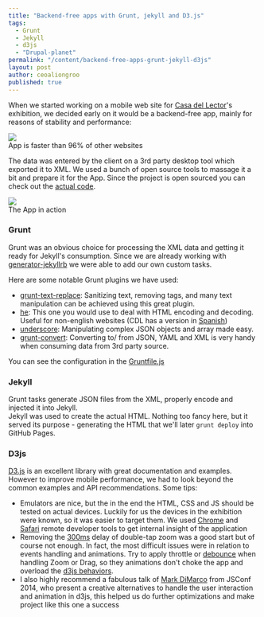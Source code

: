 ```yaml
---
title: "Backend-free apps with Grunt, jekyll and D3.js"
tags: 
  - Grunt
  - Jekyll
  - d3js
  - "Drupal-planet"
permalink: "/content/backend-free-apps-grunt-jekyll-d3js"
layout: post
author: ceoaliongroo
published: true
---
```


When we started working on a mobile web site for [Casa del Lector](http://www.gizra.com/content/casa-del-lector/)'s exhibition, we decided early on it would be a backend-free app, mainly for reasons of stability and performance:

<div class="thumbnail">
  <img src="{{BASE_PATH}}/assets/images/posts/backendless-apps/image1.jpg" />
  <div class="caption">App is faster than 96% of other websites</div>
</div>


The data was entered by the client on a 3rd party desktop tool which exported it to XML. We used a bunch of open source tools to massage it a bit and prepare it for the App. Since the project is open sourced you can check out the [actual code](https://github.com/Gizra/CDL).

<div class="thumbnail">
  <img src="{{BASE_PATH}}/assets/images/posts/casa-del-lector/cdl-item.gif" />
  <div class="caption">The App in action</div>
</div>

<!-- more -->

### Grunt

Grunt was an obvious choice for processing the XML data and getting it ready for Jekyll's consumption. Since we are already working with [generator-jekyllrb](https://github.com/robwierzbowski/generator-jekyllrb) we were able to add our own custom tasks.

Here are some notable Grunt plugins we have used:

* [grunt-text-replace](https://github.com/yoniholmes/grunt-text-replace): Sanitizing text, removing tags, and many text manipulation can be achieved using this great plugin.
* [he](https://github.com/mathiasbynens/he): This one you would use to deal with HTML encoding and decoding. Useful for non-english websites (CDL has a version in [Spanish](http://gizra.github.io/CDL-ES/)) 
* [underscore](https://github.com/jashkenas/underscore): Manipulating complex JSON objects and array made easy. 
* [grunt-convert](https://github.com/assemble/grunt-convert): Converting to/ from JSON, YAML and XML is very handy when consuming data from 3rd party source.

You can see the configuration in the [Gruntfile.js](https://github.com/Gizra/CDL/blob/master/Gruntfile.js)

### Jekyll

Grunt tasks generate JSON files from the XML, properly encode and injected it into Jekyll.  
Jekyll was used to create the actual HTML. Nothing too fancy here, but it served its purpose - generating the HTML that we'll later ``grunt deploy`` into GitHub Pages.

### D3js

[D3.js](http://d3js.org/) is an excellent library with great documentation and examples. However to improve mobile performance, we had to look beyond the common examples and API recommendations. Some tips:

* Emulators are nice, but the in the end the HTML, CSS and JS should be tested on actual devices. Luckily for us the devices in the exhibition were known, so it was easier to target them. We used [Chrome](https://developer.chrome.com/devtools/docs/remote-debugging) and [Safari](https://developer.apple.com/safari/tools/) remote developer tools to get internal insight of the application
* Removing the [300ms](http://updates.html5rocks.com/2013/12/300ms-tap-delay-gone-away) delay of double-tap zoom was a good start but of course not enough. In fact, the most difficult issues were in relation to events handling and animations. Try to apply throttle or [debounce](http://drupalmotion.com/article/debounce-and-throttle-visual-explanation) when handling Zoom or Drag, so they animations don't choke the app and overload the [d3js behaviors](https://github.com/mbostock/d3/wiki/Behaviors).
* I also highly recommend a fabulous talk of [Mark DiMarco](http://www.youtube.com/watch?v=90NsjKvz9Ns&list=PL37ZVnwpeshFXOP2lqCUykYPXYNsK_fgN&feature=share) from JSConf 2014, who present a creative alternatives to handle the user interaction and animation in d3js, this helped us do further optimizations and make project like this one a success